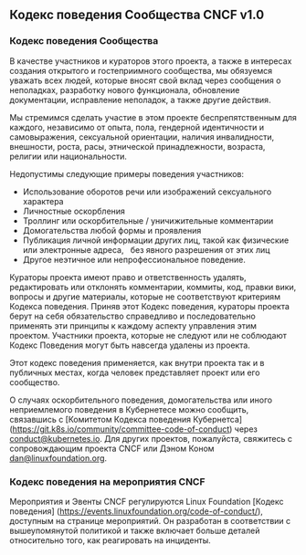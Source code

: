 Кодекс поведения Сообщества CNCF v1.0
------------------------------------

### Кодекс поведения Сообщества

В качестве участников и кураторов этого проекта, а также в интересах создания
открытого и гостеприимного сообщества, мы обязуемся уважать всех людей, которые вносят свой вклад
через сообщения о неполадках, разработку нового функционала, обновление документации,
исправление неполадок, а также другие действия.

Мы стремимся сделать участие в этом проекте беспрепятственным для
каждого, независимо от опыта, пола, гендерной идентичности и самовыражения,
сексуальной ориентации, наличия инвалидности, внешности, роста, расы, этнической принадлежности, возраста,
религии или национальности.

Недопустимы следующие примеры поведения участников:

* Использование оборотов речи или изображений сексуального характера
* Личностные оскорбления
* Троллинг или оскорбительные / уничижительные комментарии
* Домогательства любой формы и проявления
* Публикация личной информации других лиц, такой как физические или электронные адреса,
  без явного разрешения от этих лиц
* Другое неэтичное или непрофессиональное поведение.

Кураторы проекта имеют право и ответственность удалять, редактировать или отклонять
комментарии, коммиты, код, правки вики, вопросы и другие материалы, которые не соответствуют критериям Кодекса поведения. Приняв этот Кодекс поведения, кураторы проекта
берут на себя обязательство справедливо и последовательно применять эти принципы к каждому аспекту
управления этим проектом. Участники проекта, которые не следуют или не соблюдают Кодекс
Поведения могут быть навсегда удалены из проекта.

Этот кодекс поведения применяется, как внутри проекта так и в публичных местах,
когда человек представляет проект или его сообщество.

О случаях оскорбительного поведения, домогательства или иного неприемлемого поведения в Кубернетесе можно сообщить, связавшись с [Комитетом Кодекса поведения Кубернетса]
(https://git.k8s.io/community/committee-code-of-conduct) через <conduct@kubernetes.io>. Для других проектов, пожалуйста, свяжитесь с сопровождающим проекта CNCF или Дэном Коном <dan@linuxfoundation.org>.

### Кодекс поведения на мероприятия CNCF

Мероприятия и Эвенты CNCF регулируются Linux Foundation [Кодекс поведения] (https://events.linuxfoundation.org/code-of-conduct/), доступным на странице мероприятий. Он разработан
в соответствии с вышеупомянутой политикой и также включает больше деталей относительно того, как реагировать на инциденты.
